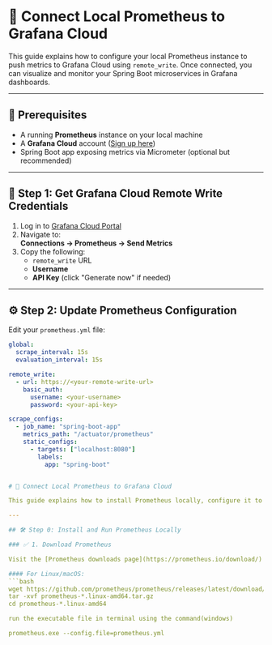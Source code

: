 # 📡 Connect Local Prometheus to Grafana Cloud

This guide explains how to configure your local Prometheus instance to push metrics to Grafana Cloud using `remote_write`. Once connected, you can visualize and monitor your Spring Boot microservices in Grafana dashboards.

---

## 🚀 Prerequisites

- A running **Prometheus** instance on your local machine
- A **Grafana Cloud** account ([Sign up here](https://grafana.com/products/cloud/))
- Spring Boot app exposing metrics via Micrometer (optional but recommended)

---

## 🔧 Step 1: Get Grafana Cloud Remote Write Credentials

1. Log in to [Grafana Cloud Portal](https://grafana.com/cloud/)
2. Navigate to:  
   **Connections → Prometheus → Send Metrics**
3. Copy the following:
    - `remote_write` URL
    - **Username**
    - **API Key** (click "Generate now" if needed)

---

## ⚙️ Step 2: Update Prometheus Configuration

Edit your `prometheus.yml` file:

```yaml
global:
  scrape_interval: 15s
  evaluation_interval: 15s

remote_write:
  - url: https://<your-remote-write-url>
    basic_auth:
      username: <your-username>
      password: <your-api-key>

scrape_configs:
  - job_name: "spring-boot-app"
    metrics_path: "/actuator/prometheus"
    static_configs:
      - targets: ["localhost:8080"]
        labels:
          app: "spring-boot"


# 📡 Connect Local Prometheus to Grafana Cloud

This guide explains how to install Prometheus locally, configure it to scrape metrics from your Spring Boot app, and push those metrics to Grafana Cloud using `remote_write`.

---

## 🛠️ Step 0: Install and Run Prometheus Locally

### ✅ 1. Download Prometheus

Visit the [Prometheus downloads page](https://prometheus.io/download/) and download the latest version for your OS.

#### For Linux/macOS:
```bash
wget https://github.com/prometheus/prometheus/releases/latest/download/prometheus-*.linux-amd64.tar.gz
tar -xvf prometheus-*.linux-amd64.tar.gz
cd prometheus-*.linux-amd64

run the executable file in terminal using the command(windows)

prometheus.exe --config.file=prometheus.yml

